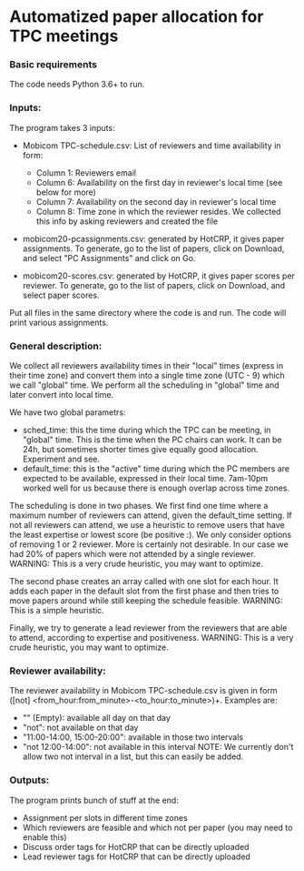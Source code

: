 # Automatized paper allocation for TPC meetings


### Basic requirements

The code needs Python 3.6+ to run.



### Inputs:


The program takes 3 inputs:

- Mobicom TPC-schedule.csv: List of reviewers and time availability in form:
  * Column 1: Reviewers email
  * Column 6: Availability on the first day in reviewer's local time (see below for more)
  * Column 7: Availability on the second day in reviewer's local time
  * Column 8: Time zone in which the reviewer resides. 
  We collected this info by asking reviewers and created the file

- mobicom20-pcassignments.csv: generated by HotCRP, it gives paper assignments.
  To generate, go to the list of papers, click on Download, and select "PC Assignments" and click on Go. 

- mobicom20-scores.csv: generated by HotCRP, it gives paper scores per reviewer. 
  To generate, go to the list of papers, click on Download, and select paper scores. 

Put all files in the same directory where the code is and run. The code will print various assignments. 



### General description:

We collect all reviewers availability times in their "local" times (express in their time zone)
and convert them into a single time zone (UTC - 9) which we call "global" time. 
We perform all the scheduling in "global" time and later convert into local time. 

We have two global parametrs: 
- sched_time: this the time during which the TPC can be meeting, in "global" time. 
  This is the time when the PC chairs can work. It can be 24h, but sometimes shorter times 
  give equally good allocation. Experiment and see.
- default_time: this is the "active" time during which the PC members are expected to be
  available, expressed in their local time. 7am-10pm worked well for us because there is 
  enough overlap across time zones. 

The scheduling is done in two phases. We first find one time where a maximum number of reviewers 
can attend, given the default_time setting. If not all reviewers can attend, we use a heuristic 
to remove users that have the least expertise or lowest score (be positive :). 
We only consider options of removing 1 or 2 reviewer. More is certainly not desirable. 
In our case we had 20% of papers which were not attended by a single reviewer. 
WARNING: This is a very crude heuristic, you may want to optimize. 

The second phase creates an array called <sched> with one slot for each hour.
It adds each paper in the default slot from the first phase and then tries to move
papers around while still keeping the schedule feasible. 
WARNING: This is a simple heuristic.

Finally, we try to generate a lead reviewer from the reviewers that are able to attend, 
according to expertise and positiveness. 
WARNING: This is a very crude heuristic, you may want to optimize. 



### Reviewer availability:

The reviewer availability in Mobicom TPC-schedule.csv is given in form 
([not] <from_hour:from_minute>-<to_hour:to_minute>)+.
Examples are:
- "" (Empty): available all day on that day
- "not": not available on that day
- "11:00-14:00, 15:00-20:00": available in those two intervals
- "not 12:00-14:00": not available in this interval
NOTE: We currently don't allow two not interval in a list, but this can easily be added. 



### Outputs:

The program prints bunch of stuff at the end:
- Assignment per slots in different time zones
- Which reviewers are feasible and which not per paper (you may need to enable this)
- Discuss order tags for HotCRP that can be directly uploaded
- Lead reviewer tags for HotCRP that can be directly uploaded


